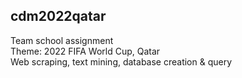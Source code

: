 ## cdm2022qatar
Team school assignment  
Theme: 2022 FIFA World Cup, Qatar  
Web scraping, text mining, database creation & query
